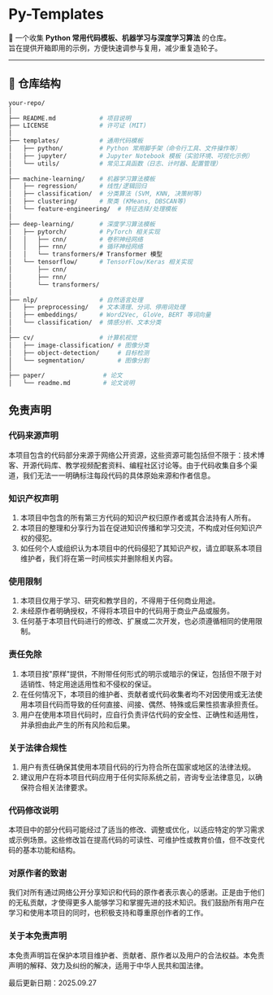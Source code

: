 # Py-Templates

🚀 一个收集 **Python 常用代码模板、机器学习与深度学习算法** 的仓库。  
旨在提供开箱即用的示例，方便快速调参与复用，减少重复造轮子。

---

## 📂 仓库结构

```bash
your-repo/
│
├── README.md            # 项目说明
├── LICENSE              # 许可证 (MIT)
│
├── templates/           # 通用代码模板
│   ├── python/          # Python 常用脚手架（命令行工具、文件操作等）
│   ├── jupyter/         # Jupyter Notebook 模板（实验环境、可视化示例）
│   └── utils/           # 常见工具函数（日志、计时器、配置管理）
│
├── machine-learning/    # 机器学习算法模板
│   ├── regression/      # 线性/逻辑回归
│   ├── classification/  # 分类算法 (SVM, KNN, 决策树等)
│   ├── clustering/      # 聚类 (KMeans, DBSCAN等)
│   └── feature-engineering/  # 特征选择/处理模板
│
├── deep-learning/       # 深度学习算法模板
│   ├── pytorch/         # PyTorch 相关实现
│   │   ├── cnn/         # 卷积神经网络
│   │   ├── rnn/         # 循环神经网络
│   │   └── transformers/# Transformer 模型
│   └── tensorflow/      # TensorFlow/Keras 相关实现
│       ├── cnn/
│       ├── rnn/
│       └── transformers/
│
├── nlp/                 # 自然语言处理
│   ├── preprocessing/   # 文本清理、分词、停用词处理
│   ├── embeddings/      # Word2Vec, GloVe, BERT 等词向量
│   └── classification/  # 情感分析、文本分类
│
├── cv/                  # 计算机视觉
│   ├── image-classification/ # 图像分类
│   ├── object-detection/     # 目标检测
│   └── segmentation/         # 图像分割
│
├── paper/                # 论文
│   └── readme.md         # 论文说明
```

## 免责声明

### 代码来源声明
本项目包含的代码部分来源于网络公开资源，这些资源可能包括但不限于：技术博客、开源代码库、教学视频配套资料、编程社区讨论等。由于代码收集自多个渠道，我们无法一一明确标注每段代码的具体原始来源和作者信息。

### 知识产权声明
1. 本项目中包含的所有第三方代码的知识产权归原作者或其合法持有人所有。
2. 本项目的整理和分享行为旨在促进知识传播和学习交流，不构成对任何知识产权的侵犯。
3. 如任何个人或组织认为本项目中的代码侵犯了其知识产权，请立即联系本项目维护者，我们将在第一时间核实并删除相关内容。

### 使用限制
1. 本项目仅用于学习、研究和教学目的，不得用于任何商业用途。
2. 未经原作者明确授权，不得将本项目中的代码用于商业产品或服务。
3. 任何基于本项目代码进行的修改、扩展或二次开发，也必须遵循相同的使用限制。

### 责任免除
1. 本项目按"原样"提供，不附带任何形式的明示或暗示的保证，包括但不限于对适销性、特定用途适用性和不侵权的保证。
2. 在任何情况下，本项目的维护者、贡献者或代码收集者均不对因使用或无法使用本项目代码而导致的任何直接、间接、偶然、特殊或后果性损害承担责任。
3. 用户在使用本项目代码时，应自行负责评估代码的安全性、正确性和适用性，并承担由此产生的所有风险和后果。

### 关于法律合规性
1. 用户有责任确保其使用本项目代码的行为符合所在国家或地区的法律法规。
2. 建议用户在将本项目代码应用于任何实际系统之前，咨询专业法律意见，以确保符合相关法律要求。

### 代码修改说明
本项目中的部分代码可能经过了适当的修改、调整或优化，以适应特定的学习需求或示例场景。这些修改旨在提高代码的可读性、可维护性或教育价值，但不改变代码的基本功能和结构。

### 对原作者的致谢
我们对所有通过网络公开分享知识和代码的原作者表示衷心的感谢。正是由于他们的无私贡献，才使得更多人能够学习和掌握先进的技术知识。我们鼓励所有用户在学习和使用本项目的同时，也积极支持和尊重原创作者的工作。

### 关于本免责声明
本免责声明旨在保护本项目维护者、贡献者、原作者以及用户的合法权益。本免责声明的解释、效力及纠纷的解决，适用于中华人民共和国法律。

最后更新日期：2025.09.27
